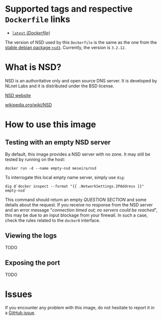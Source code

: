Supported tags and respective `Dockerfile` links
================================================

* [`latest` *(Dockerfile)*][1]

The version of NSD used by this `Dockerfile` is the same as the one from the [stable debian package `nsd3`][2]. Currently, the version is `3.2.12`.

What is NSD?
============

NSD is an authoritative only and open source DNS server. It is developed by NLnet Labs and it is distributed under the BSD license.

[NSD website][3]

[wikipedia.org/wiki/NSD][4]

How to use this image
=====================

Testing with an empty NSD server
--------------------------------

By default, this image provides a NSD server with no zone. It may still be tested by running on the host:

    docker run -d --name empty-nsd meseira/nsd

To interrogate this local empty name server, simply use `dig`:

    dig @`docker inspect --format "{{ .NetworkSettings.IPAddress }}" empty-nsd`

This command should return an empty *QUESTION SECTION* and some details about the request. If you receive no response from the NSD server and an error message "*connection timed out; no servers could be reached*", this may be due to an input blockage from your firewall. In such a case, check the rules related to the `docker0` interface.

Viewing the logs
----------------

TODO

Exposing the port
-----------------

TODO

Issues
======

If you encounter any problem with this image, do not hesitate to report it in a [GitHub issue][5].

  [1]: https://github.com/Meseira/docker-nsd/blob/master/Dockerfile
  [2]: https://packages.debian.org/fr/wheezy/nsd3
  [3]: https://www.nlnetlabs.nl/projects/nsd/
  [4]: https://en.wikipedia.org/wiki/NSD
  [5]: https://github.com/Meseira/docker-nsd/issues
